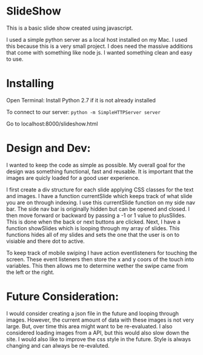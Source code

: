 # SlideShow


This is a basic slide show created using javascript. 


I used a simple python server as a local host installed on my Mac. I used this because this is a very small project. I does need the massive additions that come with something like node js. I wanted something clean and easy to use.

# Installing 
Open Terminal: 
Install Python 2.7 if it is not already installed

To connect to our server: 
`python -m SimpleHTTPServer server`

Go to localhost:8000/slideshow.html 


# Design and Dev: 

 I wanted to keep the code as simple as possible. My overall goal for the design was something functional, fast and reusable. It is important that the images are quicly loaded for a good user experience. 


I first create a div structure for each slide applying CSS classes for the text and images. I have a function currentSlide which keeps track of what slide you are on through indexing. I use this currentSlide function on my side nav bar. The side nav bar is originally hidden but can be opened and closed. I then move forward or backward by passing a -1 or 1 value to plusSlides. This is done when the back or next buttons are clicked. Next, I have a function showSlides which is looping through my array of slides. This functions hides all of my slides and sets the one that the user is on to visiable and there dot to active. 

To keep track of mobile swiping I have action eventlisteners for touching the screen. These event listeners then store the x and y coors of the touch into variables. This then allows me to determine wether the swipe came from the left or the right. 


# Future Consideration: 

I would consider creating a json file in the future and looping through images. However, the current amount of data with these images is not very large. But, over time this area might want to be re-evaluated. I also considered loading images from a API, but this would also slow down the site. 
I would also like to improve the css style in the future. Style is always changing and can always be re-evaluted.
